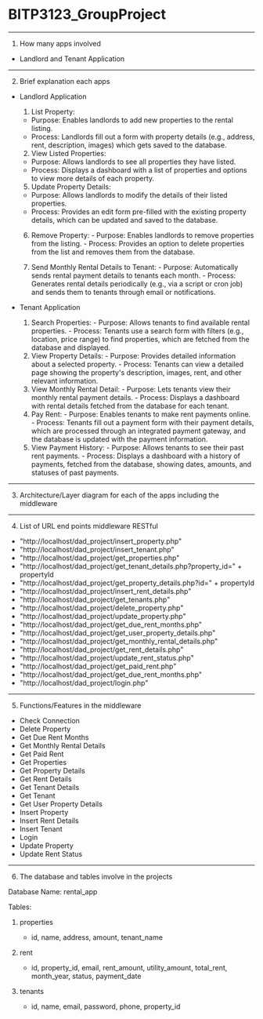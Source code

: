 # BITP3123_GroupProject

---------------------------------------------------------------------------------------------

1. How many apps involved
- Landlord and Tenant Application

---------------------------------------------------------------------------------------------

2. Brief explanation each apps

- Landlord Application

   1.	List Property:
  - Purpose: Enables landlords to add new properties to the rental listing.
  - Process: Landlords fill out a form with property details (e.g., address, rent, description, images) which gets saved to the database.
    
     	
   2.	View Listed Properties:
  - Purpose: Allows landlords to see all properties they have listed.
  - Process: Displays a dashboard with a list of properties and options to view more details of each property.

   5.	Update Property Details:
  - Purpose: Allows landlords to modify the details of their listed properties.
  - Process: Provides an edit form pre-filled with the existing property details, which can be updated and saved to the database.

   6.	Remove Property:
      - Purpose: Enables landlords to remove properties from the listing.
      - Process: Provides an option to delete properties from the list and removes them from the database.

   7.	Send Monthly Rental Details to Tenant:
      - Purpose: Automatically sends rental payment details to tenants each month.
      - Process: Generates rental details periodically (e.g., via a script or cron job) and sends them to tenants through email or notifications.


- Tenant Application

  1.	Search Properties:
      - Purpose: Allows tenants to find available rental properties.
      - Process: Tenants use a search form with filters (e.g., location, price range) to find properties, which are fetched from the database and displayed.
   2.	View Property Details:
      - Purpose: Provides detailed information about a selected property.
      - Process: Tenants can view a detailed page showing the property's description, images, rent, and other relevant information.
   3.	View Monthly Rental Detail:
      - Purpose: Lets tenants view their monthly rental payment details.
      - Process: Displays a dashboard with rental details fetched from the database for each tenant.
   4.	Pay Rent:
      - Purpose: Enables tenants to make rent payments online.
      - Process: Tenants fill out a payment form with their payment details, which are processed through an integrated payment gateway, and the database is updated with the payment information.
   5.	View Payment History:
      - Purpose: Allows tenants to see their past rent payments.
      - Process: Displays a dashboard with a history of payments, fetched from the database, showing dates, amounts, and statuses of past payments.

---------------------------------------------------------------------------------------------

3. Architecture/Layer diagram for each of the apps including the middleware

---------------------------------------------------------------------------------------------

4. List of URL end points middleware RESTful

- "http://localhost/dad_project/insert_property.php"
- "http://localhost/dad_project/insert_tenant.php"
- "http://localhost/dad_project/get_properties.php"
- "http://localhost/dad_project/get_tenant_details.php?property_id=" + propertyId
- "http://localhost/dad_project/get_property_details.php?id=" + propertyId
- "http://localhost/dad_project/insert_rent_details.php"
- "http://localhost/dad_project/get_tenants.php"
- "http://localhost/dad_project/delete_property.php"
- "http://localhost/dad_project/update_property.php"
- "http://localhost/dad_project/get_due_rent_months.php"
- "http://localhost/dad_project/get_user_property_details.php"
- "http://localhost/dad_project/get_monthly_rental_details.php"
- "http://localhost/dad_project/get_rent_details.php"
- "http://localhost/dad_project/update_rent_status.php"
- "http://localhost/dad_project/get_paid_rent.php"
- "http://localhost/dad_project/get_due_rent_months.php"
- "http://localhost/dad_project/login.php"

---------------------------------------------------------------------------------------------

5. Functions/Features in the middleware

- Check Connection
- Delete Property
- Get Due Rent Months
- Get Monthly Rental Details
- Get Paid Rent
- Get Properties
- Get Property Details
- Get Rent Details
- Get Tenant Details
- Get Tenant
- Get User Property Details
- Insert Property
- Insert Rent Details
- Insert Tenant
- Login
- Update Property
- Update Rent Status

---------------------------------------------------------------------------------------------

6. The database and tables involve in the projects

Database Name: rental_app

Tables: 
1. properties
   - id, name, address, amount, tenant_name
     
2. rent
   - id, property_id, email, rent_amount, utility_amount, total_rent, month_year, status, payment_date
     
3. tenants
   - id, name, email, password, phone, property_id

